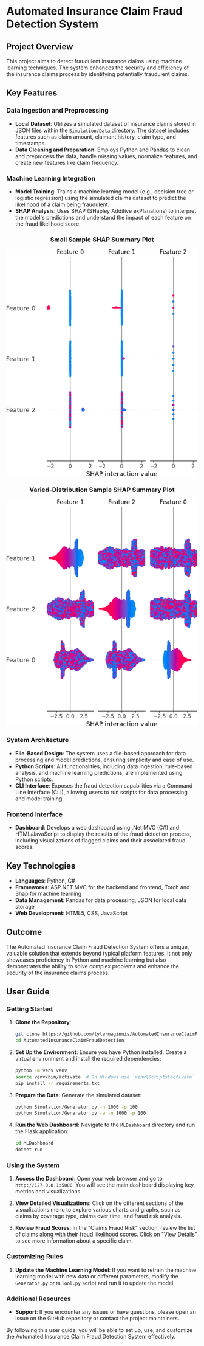 # Automated Insurance Claim Fraud Detection System

## Project Overview

This project aims to detect fraudulent insurance claims using machine learning techniques. The system enhances the security and efficiency of the insurance claims process by identifying potentially fraudulent claims.

## Key Features

### Data Ingestion and Preprocessing
- **Local Dataset**: Utilizes a simulated dataset of insurance claims stored in JSON files within the `Simulation/Data` directory. The dataset includes features such as claim amount, claimant history, claim type, and timestamps.
- **Data Cleaning and Preparation**: Employs Python and Pandas to clean and preprocess the data, handle missing values, normalize features, and create new features like claim frequency.

### Machine Learning Integration
- **Model Training**: Trains a machine learning model (e.g., decision tree or logistic regression) using the simulated claims dataset to predict the likelihood of a claim being fraudulent.
- **SHAP Analysis**: Uses SHAP (SHapley Additive exPlanations) to interpret the model's predictions and understand the impact of each feature on the fraud likelihood score.

<div style="text-align: center;">
  <h3>Small Sample SHAP Summary Plot</h3>
  <img src="images/shap_summary_plot.png" alt="SHAP Summary Plot" >    
  <h3>Varied-Distribution Sample SHAP Summary Plot</h3>
  <img src="images/large_sample.png" alt="Large Sample SHAP Summary Plot" >    
</div>

### System Architecture
- **File-Based Design**: The system uses a file-based approach for data processing and model predictions, ensuring simplicity and ease of use.
- **Python Scripts**: All functionalities, including data ingestion, rule-based analysis, and machine learning predictions, are implemented using Python scripts.
- **CLI Interface**: Exposes the fraud detection capabilities via a Command Line Interface (CLI), allowing users to run scripts for data processing and model training.

### Frontend Interface
- **Dashboard**: Develops a web dashboard using .Net MVC (C#) and HTML/JavaScript to display the results of the fraud detection process, including visualizations of flagged claims and their associated fraud scores.

## Key Technologies

- **Languages**: Python, C#
- **Frameworks**: ASP.NET MVC for the backend and frontend, Torch and Shap for machine learning
- **Data Management**: Pandas for data processing, JSON for local data storage
- **Web Development**: HTML5, CSS, JavaScript

## Outcome

The Automated Insurance Claim Fraud Detection System offers a unique, valuable solution that extends beyond typical platform features. It not only showcases proficiency in Python and machine learning but also demonstrates the ability to solve complex problems and enhance the security of the insurance claims process.

## User Guide

### Getting Started

1. **Clone the Repository**:
   ```bash
   git clone https://github.com/tylermaginnis/AutomatedInsuranceClaimFraudDetection.git
   cd AutomatedInsuranceClaimFraudDetection
   ```

2. **Set Up the Environment**:
   Ensure you have Python installed. Create a virtual environment and install the required dependencies:
   ```bash
   python -m venv venv
   source venv/bin/activate  # On Windows use `venv\Scripts\activate`
   pip install -r requirements.txt
   ```

3. **Prepare the Data**:
   Generate the simulated dataset:
   ```bash
   python Simulation/Generator.py -n 1000 -p 100
   python Simulation/Generator.py -a -n 1000 -p 100
   ```

4. **Run the Web Dashboard**:
   Navigate to the `MLDashboard` directory and run the Flask application:
   ```bash
   cd MLDashboard
   dotnet run
   ```

### Using the System

1. **Access the Dashboard**:
   Open your web browser and go to `http://127.0.0.1:5000`. You will see the main dashboard displaying key metrics and visualizations.

2. **View Detailed Visualizations**:
   Click on the different sections of the visualizations menu to explore various charts and graphs, such as claims by coverage type, claims over time, and fraud risk analysis.

3. **Review Fraud Scores**:
   In the "Claims Fraud Risk" section, review the list of claims along with their fraud likelihood scores. Click on "View Details" to see more information about a specific claim.

### Customizing Rules

1. **Update the Machine Learning Model**:
   If you want to retrain the machine learning model with new data or different parameters, modify the `Generator.py` or `MLTool.py` script and run it to update the model.

### Additional Resources

- **Support**: If you encounter any issues or have questions, please open an issue on the GitHub repository or contact the project maintainers.

By following this user guide, you will be able to set up, use, and customize the Automated Insurance Claim Fraud Detection System effectively.
